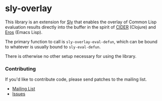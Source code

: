 # sly-overlay

This library is an extension for [Sly][sly] that enables the overlay of Common
Lisp evaluation results directly into the buffer in the spirit of [CIDER][cider]
(Clojure) and [Eros][eros] (Emacs Lisp).

The primary function to call is `sly-overlay-eval-defun`, which can be bound to
whatever is usually bound to `sly-eval-defun`.

There is otherwise no other setup necessary for using the library.

### Contributing

If you'd like to contribute code, please send patches to the mailing list.

- [Mailing List][list]
- [Issues][bugs]

[sly]:   https://github.com/joaotavora/sly
[cider]: https://github.com/clojure-emacs/cider
[eros]:  https://github.com/xiongtx/eros
[list]:  https://lists.sr.ht/~fosskers/sly-overlay
[bugs]:  https://todo.sr.ht/~fosskers/sly-overlay
